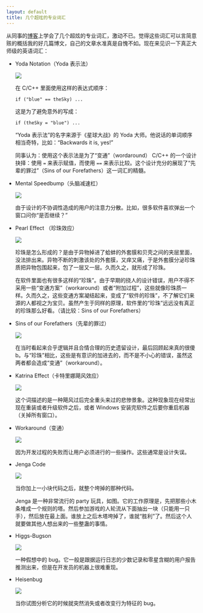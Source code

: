 ```yaml
---
layout: default
title: 几个超炫的专业词汇
---
```


从同事的[博客](http://thomas.tuerke.net/on/design/?thread=-701829031)上学会了几个超炫的专业词汇，激动不已。觉得这些词汇可以言简意赅的概括我的好几篇博文，自己的文章水准真是自愧不如。现在来见识一下真正大师级的英语词汇：


* Yoda Notation（Yoda 表示法）

  ![](http://www.yinwang.org/images/yoda-notation.jpeg)


  在 C/C++ 里面使用这样的表达式顺序：

      if ("blue" == theSky) ...

  这是为了避免意外的写成：

      if (theSky = "blue") ...

  “Yoda 表示法”的名字来源于《星球大战》的 Yoda 大师。他说话的单词顺序相当奇特，比如：“Backwards it is, yes!”

  同事认为：使用这个表示法是为了“变通”（wordaround） C/C++ 的一个设计抉择：使用 `=` 来表示赋值，而使用 `==` 来表示比较。这个设计充分的展现了“先辈的罪过”（Sins of our Forefathers）这一词汇的精髓。


* Mental Speedbump（头脑减速杠）

  ![](http://www.yinwang.org/images/speedbump.jpeg)

  由于设计的不协调性造成的用户的注意力分散。比如，很多软件喜欢弹出一个窗口问你“是否继续？”

* Pearl Effect （珍珠效应）

  ![](https://encrypted-tbn2.gstatic.com/images?q=tbn:ANd9GcQbEqd7J07hkpTtp4Kz1njGM0GAo0_v7CFn04vLtfUtjUK7X5eSxQ)

  珍珠是怎么形成的？是由于异物掉进了蛤蚌的外套膜和贝壳之间的夹层里面，没法排出来。异物不断的刺激该处的外套膜，又痒又痛，于是外套膜分泌珍珠质把异物包围起来，包了一层又一层。久而久之，就形成了珍珠。

  在软件里面也有很多这样的“珍珠”。由于早期的挠人的设计错误，用户不得不采用一些“变通方案”（workaround）或者“附加过程”，这些就像珍珠质一样。久而久之，这些变通方案凝结起来，变成了“软件的珍珠”，不了解它们来源的人都视之为宝贝。虽然产生于同样的原理，软件里的“珍珠”远远没有真正的珍珠那么好看。（请比较：Sins of our Forefathers）

* Sins of our Forefathers（先辈的罪过）

  ![](http://www.yinwang.org/images/sins-fathers.jpeg)

  在当时看起来合乎逻辑并且合情合理的历史遗留设计，最后回顾起来真的很傻b。与“珍珠”相比，这些是有意识的加进去的，而不是不小心的错误，虽然这两者都会造成“变通”（workaround）。

* Katrina Effect（卡特里娜飓风效应）

  ![](https://encrypted-tbn1.gstatic.com/images?q=tbn:ANd9GcTU8qb9teH69EX14q2t2Y9hrW836MXxTWE7bN9Q2AQ-e9vpSLMB)

  这个词描述的是一种飓风过后完全重头来过的悲惨景象。这种现象现在经常出现在重装或者升级软件之后，或者 Windows 安装完软件之后要你重启机器（关掉所有窗口）。

* Workaround（变通）

    ![](http://www.yinwang.org/images/workaround.png)

  因为开发过程的失败而让用户必须进行的一些操作。这些通常是设计失误。

* Jenga Code

  ![](http://www.yinwang.org/images/jenga-code.jpg)

  当你加上一小块代码之后，就整个垮掉的那种代码。

  Jenga 是一种非常流行的 party 玩具，如图。它的工作原理是，先把那些小木条堆成一个规则的塔。然后参加游戏的人轮流从下面抽出一块（只能用一只手），然后放在最上面。谁放上之后木塔垮掉了，谁就“胜利”了。然后这个人就要做其他人想出来的一些整蛊的事情。


* Higgs-Bugson

  <img src="http://www.yinwang.org/images/higgs-boson.jpg">

  一种假想中的 bug。它一般是跟据运行日志的少数记录和零星含糊的用户报告推测出来，但是在开发员的机器上很难重现。


* Heisenbug

  <img src="http://www.yinwang.org/images/heisenbug.png">

  当你试图分析它的时候就突然消失或者改变行为特征的 bug。
